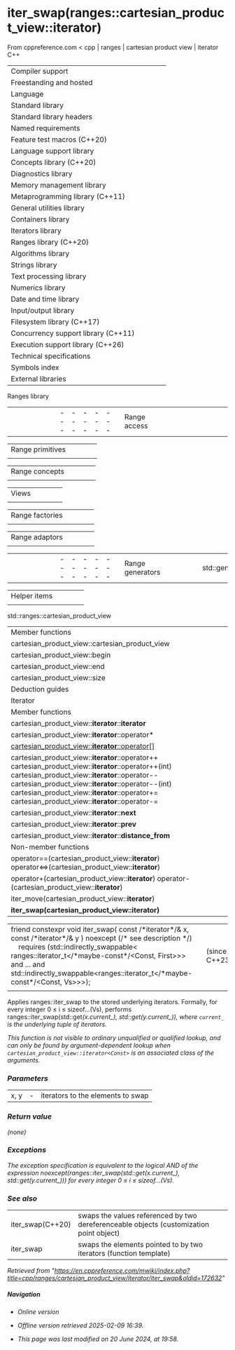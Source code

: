# iter_swap(ranges::cartesian_product_view::**iterator**)

From cppreference.com
< cpp‎ | ranges‎ | cartesian product view‎ | iterator
C++

|  |  |  |  |  |
| --- | --- | --- | --- | --- |
| Compiler support | | | | |
| Freestanding and hosted | | | | |
| Language | | | | |
| Standard library | | | | |
| Standard library headers | | | | |
| Named requirements | | | | |
| Feature test macros (C++20) | | | | |
| Language support library | | | | |
| Concepts library (C++20) | | | | |
| Diagnostics library | | | | |
| Memory management library | | | | |
| Metaprogramming library (C++11) | | | | |
| General utilities library | | | | |
| Containers library | | | | |
| Iterators library | | | | |
| Ranges library (C++20) | | | | |
| Algorithms library | | | | |
| Strings library | | | | |
| Text processing library | | | | |
| Numerics library | | | | |
| Date and time library | | | | |
| Input/output library | | | | |
| Filesystem library (C++17) | | | | |
| Concurrency support library (C++11) | | | | |
| Execution support library (C++26) | | | | |
| Technical specifications | | | | |
| Symbols index | | | | |
| External libraries | | | | |

Ranges library

|  |  |  |  |  |  |  |  |  |  |  |  |  |  |  |  |  |  |  |  |  |  |  |  |  |  |  |  |  |  |  |  |  |  |  |  |  |  |  |  |  |  |  |  |  |  |  |  |  |  |  |  |  |  |  |  |  |  |  |  |  |  |  |  |  |  |  |  |  |  |  |  |  |  |  |  |  |  |  |  |  |  |  |  |  |  |  |  |  |  |  |  |  |  |  |  |  |  |  |  |  |  |  |  |  |  |  |  |  |  |  |  |  |  |  |  |  |  |  |  |  |  |  |  |  |  |  |  |  |  |  |  |  |  |  |  |  |
| --- | --- | --- | --- | --- | --- | --- | --- | --- | --- | --- | --- | --- | --- | --- | --- | --- | --- | --- | --- | --- | --- | --- | --- | --- | --- | --- | --- | --- | --- | --- | --- | --- | --- | --- | --- | --- | --- | --- | --- | --- | --- | --- | --- | --- | --- | --- | --- | --- | --- | --- | --- | --- | --- | --- | --- | --- | --- | --- | --- | --- | --- | --- | --- | --- | --- | --- | --- | --- | --- | --- | --- | --- | --- | --- | --- | --- | --- | --- | --- | --- | --- | --- | --- | --- | --- | --- | --- | --- | --- | --- | --- | --- | --- | --- | --- | --- | --- | --- | --- | --- | --- | --- | --- | --- | --- | --- | --- | --- | --- | --- | --- | --- | --- | --- | --- | --- | --- | --- | --- | --- | --- | --- | --- | --- | --- | --- | --- | --- | --- | --- | --- | --- | --- | --- | --- | --- |
| |  |  |  |  |  | | --- | --- | --- | --- | --- | | Range access | | | | | | |  |  |  |  |  | | --- | --- | --- | --- | --- | | begin | | | | | | cbegin | | | | | | end | | | | | | cend | | | | | | |  |  |  |  |  | | --- | --- | --- | --- | --- | | rbegin | | | | | | crbegin | | | | | | rend | | | | | | crend | | | | | | |  |  |  |  |  | | --- | --- | --- | --- | --- | | size | | | | | | ssize | | | | | | data | | | | | | cdata | | | | | | |  |  |  |  |  | | --- | --- | --- | --- | --- | | empty | | | | | |  | | | | | |  | | | | | |  | | | | | | | |  |  |  |  |  | | --- | --- | --- | --- | --- | | Range conversions | | | | | | std::from_range_t std::from_range(C++23)(C++23) | | | | | | to(C++23) | | | | | |  | | | | | | |  |  |  |  |  | | --- | --- | --- | --- | --- | | Dangling iterator handling | | | | | | dangling | | | | | | borrowed_iterator_t | | | | | | borrowed_subrange_t | | | | | |  | | | | | |

|  |  |  |  |  |
| --- | --- | --- | --- | --- |
| Range primitives | | | | |
| |  |  |  |  |  | | --- | --- | --- | --- | --- | | range_size_trange_difference_trange_value_t | | | | | | elements_of(C++23) | | | | | | |  |  |  |  |  | | --- | --- | --- | --- | --- | | iterator_tconst_iterator_tsentinel_tconst_sentinel_t(C++23)(C++23) | | | | | | |  |  |  |  |  | | --- | --- | --- | --- | --- | | range_reference_trange_const_reference_trange_rvalue_reference_trange_common_reference_t(C++23) | | | | | |

|  |  |  |  |  |
| --- | --- | --- | --- | --- |
| Range concepts | | | | |
| |  |  |  |  |  | | --- | --- | --- | --- | --- | | range | | | | | | borrowed_range | | | | | | sized_range | | | | | | |  |  |  |  |  | | --- | --- | --- | --- | --- | | common_range | | | | | | view | | | | | | viewable_range | | | | | | |  |  |  |  |  | | --- | --- | --- | --- | --- | | input_range | | | | | | output_range | | | | | | forward_range | | | | | | |  |  |  |  |  | | --- | --- | --- | --- | --- | | bidirectional_range | | | | | | random_access_range | | | | | | contiguous_range | | | | | | |  |  |  |  |  | | --- | --- | --- | --- | --- | | constant_range(C++23) | | | | | |  | | | | | |  | | | | | |

|  |  |  |  |  |
| --- | --- | --- | --- | --- |
| Views | | | | |
| |  |  |  |  |  | | --- | --- | --- | --- | --- | | view_interface | | | | | | |  |  |  |  |  | | --- | --- | --- | --- | --- | | subrange | | | | | |  | |  |  |  |  |  | | --- | --- | --- | --- | --- | |  | | | | | |

|  |  |  |  |  |
| --- | --- | --- | --- | --- |
| Range factories | | | | |
| |  |  |  |  |  | | --- | --- | --- | --- | --- | | empty_viewviews::empty | | | | | | |  |  |  |  |  | | --- | --- | --- | --- | --- | | single_viewviews::single | | | | | | |  |  |  |  |  | | --- | --- | --- | --- | --- | | basic_istream_viewviews::istream | | | | | | |  |  |  |  |  | | --- | --- | --- | --- | --- | | iota_viewviews::iota | | | | | | |  |  |  |  |  | | --- | --- | --- | --- | --- | | repeat_viewviews::repeat(C++23)(C++23) | | | | | |

|  |  |  |  |  |
| --- | --- | --- | --- | --- |
| Range adaptors | | | | |
| |  |  |  |  |  | | --- | --- | --- | --- | --- | | views::all_tviews::all | | | | | | ref_view | | | | | | owning_view | | | | | | as_rvalue_viewviews::as_rvalue(C++23)(C++23) | | | | | | filter_viewviews::filter | | | | | | transform_viewviews::transform | | | | | | take_viewviews::take | | | | | | take_while_viewviews::take_while | | | | | | concat_viewviews::concat(C++26)(C++26) | | | | | | views::counted | | | | | | |  |  |  |  |  | | --- | --- | --- | --- | --- | | drop_viewviews::drop | | | | | | drop_while_viewviews::drop_while | | | | | | join_viewviews::join | | | | | | join_with_viewviews::join_with(C++23)(C++23) | | | | | | lazy_split_viewviews::lazy_split | | | | | | split_viewviews::split | | | | | | common_viewviews::common | | | | | | cache_latest_viewviews::cache_latest")(C++26)(C++26) | | | | | |  | | | | | | |  |  |  |  |  | | --- | --- | --- | --- | --- | | reverse_viewviews::reverse | | | | | | as_const_viewviews::as_const(C++23)(C++23) | | | | | | elements_viewviews::elements | | | | | | keys_viewviews::keys | | | | | | values_viewviews::values | | | | | | enumerate_viewviews::enumerate(C++23)(C++23) | | | | | | zip_viewviews::zip(C++23)(C++23) | | | | | | zip_transform_viewviews::zip_transform(C++23)(C++23) | | | | | |  | | | | | | |  |  |  |  |  | | --- | --- | --- | --- | --- | | adjacent_viewviews::adjacent(C++23)(C++23) | | | | | | views::pairwise(C++23) | | | | | | adjacent_transform_viewviews::adjacent_transform(C++23)(C++23) | | | | | | views::pairwise_transform(C++23) | | | | | | chunk_viewviews::chunk(C++23)(C++23) | | | | | | slide_viewviews::slide(C++23)(C++23) | | | | | | chunk_by_viewviews::chunk_by(C++23)(C++23) | | | | | | stride_viewviews::stride(C++23)(C++23) | | | | | | cartesian_product_viewviews::cartesian_product(C++23)(C++23) | | | | | |  | | | | | |

|  |  |  |  |  |  |  |  |  |  |  |  |  |  |  |  |  |  |  |  |  |  |  |  |  |  |  |  |  |  |  |  |  |
| --- | --- | --- | --- | --- | --- | --- | --- | --- | --- | --- | --- | --- | --- | --- | --- | --- | --- | --- | --- | --- | --- | --- | --- | --- | --- | --- | --- | --- | --- | --- | --- | --- |
| |  |  |  |  |  | | --- | --- | --- | --- | --- | | Range generators | | | | | | std::generator(C++23) | | | | | | |  |  |  |  |  | | --- | --- | --- | --- | --- | | Range adaptor closure objects | | | | | | range_adaptor_closure(C++23) | | | | | | |  |  |  |  |  | | --- | --- | --- | --- | --- | | Range adaptor objects | | | | | |  | | | | | |

|  |  |  |  |  |
| --- | --- | --- | --- | --- |
| Helper items | | | | |
| |  |  |  |  |  | | --- | --- | --- | --- | --- | | **copyable-box** **movable-box**(until C++23)(C++23) | | | | | | |  |  |  |  |  | | --- | --- | --- | --- | --- | | **simple-view** | | | | | | **non-propagating-cache** | | | | | | |  |  |  |  |  | | --- | --- | --- | --- | --- | |  | | | | | |  | | | | | |

std::ranges::cartesian_product_view

|  |  |  |  |  |
| --- | --- | --- | --- | --- |
| Member functions | | | | |
| cartesian_product_view::cartesian_product_view | | | | |
| cartesian_product_view::begin | | | | |
| cartesian_product_view::end | | | | |
| cartesian_product_view::size | | | | |
| Deduction guides | | | | |
| Iterator | | | | |
| Member functions | | | | |
| cartesian_product_view::**iterator**::**iterator** | | | | |
| cartesian_product_view::**iterator**::operator\* | | | | |
| [cartesian_product_view::**iterator**::operator[]](operator_at.html "cpp/ranges/cartesian product view/iterator/operator at") | | | | |
| cartesian_product_view::**iterator**::operator++ cartesian_product_view::**iterator**::operator++(int) cartesian_product_view::**iterator**::operator-- cartesian_product_view::**iterator**::operator--(int) cartesian_product_view::**iterator**::operator+= cartesian_product_view::**iterator**::operator-= | | | | |
| cartesian_product_view::**iterator**::**next** | | | | |
| cartesian_product_view::**iterator**::**prev** | | | | |
| cartesian_product_view::**iterator**::**distance_from** | | | | |
| Non-member functions | | | | |
| operator==(cartesian_product_view::**iterator**) operator<=>(cartesian_product_view::**iterator**) | | | | |
| operator+(cartesian_product_view::**iterator**) operator-(cartesian_product_view::**iterator**) | | | | |
| iter_move(cartesian_product_view::**iterator**) | | | | |
| ****iter_swap(cartesian_product_view::**iterator**)**** | | | | |

|  |  |  |
| --- | --- | --- |
| friend constexpr void iter_swap( const /\*iterator\*/& x, const /\*iterator\*/& y )  noexcept (/\* see description \*/)      requires (std::indirectly_swappable<          ranges::iterator_t</\*maybe-const\*/<Const, First>>> and ... and std::indirectly_swappable<ranges::iterator_t</\*maybe-const\*/<Const, Vs>>>); |  | (since C++23) |
|  |  |  |

Applies ranges::iter_swap to the stored underlying iterators. Formally, for every integer 0 ≤ i ≤ sizeof...(Vs), performs ranges::iter_swap(std::get<i>(x.current_), std::get<i>(y.current_)), where `current_` is the underlying tuple of iterators.

This function is not visible to ordinary unqualified or qualified lookup, and can only be found by argument-dependent lookup when `cartesian_product_view::iterator<Const>` is an associated class of the arguments.

### Parameters

|  |  |  |
| --- | --- | --- |
| x, y | - | iterators to the elements to swap |

### Return value

(none)

### Exceptions

The exception specification is equivalent to the logical AND of the expression noexcept(ranges::iter_swap(std::get<i>(x.current_), std::get<i>(y.current_))) for every integer 0 ≤ i ≤ sizeof...(Vs).

### See also

|  |  |
| --- | --- |
| iter_swap(C++20) | swaps the values referenced by two dereferenceable objects (customization point object) |
| iter_swap | swaps the elements pointed to by two iterators   (function template) |

Retrieved from "<https://en.cppreference.com/mwiki/index.php?title=cpp/ranges/cartesian_product_view/iterator/iter_swap&oldid=172632>"

##### Navigation

- Online version
- Offline version retrieved 2025-02-09 16:39.

- This page was last modified on 20 June 2024, at 19:58.